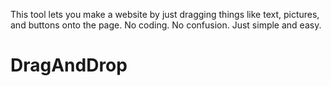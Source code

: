 This tool lets you make a website by just dragging things like text, pictures, and buttons onto the page.
No coding. No confusion. Just simple and easy.
# DragAndDrop

